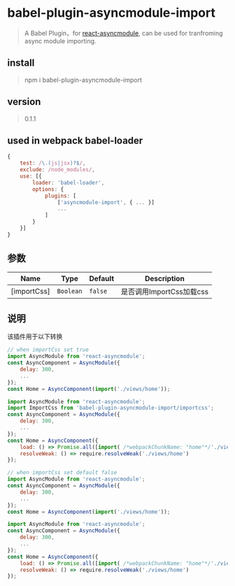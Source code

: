 # babel-plugin-asyncmodule-import

> A Babel Plugin，for [react-asyncmodule](https://github.com/caoren/react-asyncmodule.git), can be used for tranfroming async module importing.


## install
> npm i babel-plugin-asyncmodule-import

## version
> 0.1.1

## used in webpack babel-loader

``` javascript
{
    test: /\.(js|jsx)?$/,
    exclude: /node_modules/,
    use: [{
        loader: 'babel-loader',
        options: {
            plugins: [
                ['asyncmodule-import', { ... }]
                ...
            ]
        }
    }]
}
```

## 参数

Name             | Type       | Default          | Description
-----------------|------------|------------------|--------------
[importCss]       | `Boolean`   |  `false`  | 是否调用ImportCss加载css

## 说明
该插件用于以下转换


```javascript
// when importCss set true
import AsyncModule from 'react-asyncmodule'; 
const AsyncComponent = AsyncModule({
    delay: 300,
    ...
});
const Home = AsyncComponent(import('./views/home'));
```

```javascript
import AsyncModule from 'react-asyncmodule';
import ImportCss from 'babel-plugin-asyncmodule-import/importcss';
const AsyncComponent = AsyncModule({
    delay: 300,
    ...
});
const Home = AsyncComponent({
    load: () => Promise.all([import( /*webpackChunkName: "home"*/'./views/home'), ImportCss('home')]).then(jsprim => jsprim[0]),
    resolveWeak: () => require.resolveWeak('./views/home')
});
```

```javascript
// when importCss set default false
import AsyncModule from 'react-asyncmodule';
const AsyncComponent = AsyncModule({
    delay: 300,
    ...
});
const Home = AsyncComponent(import('./views/home'));
```

```javascript
import AsyncModule from 'react-asyncmodule';
const AsyncComponent = AsyncModule({
    delay: 300,
    ...
});
const Home = AsyncComponent({
    load: () => Promise.all([import( /*webpackChunkName: "home"*/'./views/home')]).then(jsprim => jsprim[0]),
    resolveWeak: () => require.resolveWeak('./views/home')
});
```